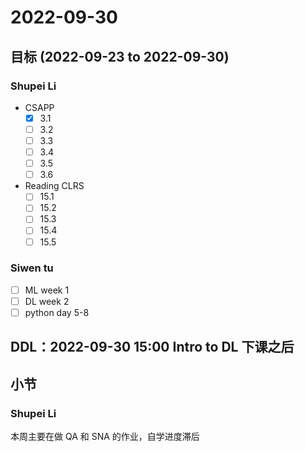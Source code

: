 # 2022-09-30
## 目标 (2022-09-23 to 2022-09-30)
### Shupei Li
- CSAPP
  - [x] 3.1
  - [ ] 3.2
  - [ ] 3.3
  - [ ] 3.4
  - [ ] 3.5
  - [ ] 3.6
- Reading CLRS
  - [ ] 15.1
  - [ ] 15.2
  - [ ] 15.3
  - [ ] 15.4
  - [ ] 15.5

### Siwen tu
- [ ] ML week 1
- [ ] DL week 2
- [ ] python day 5-8
## DDL：2022-09-30 15:00 Intro to DL 下课之后

## 小节
### Shupei Li
本周主要在做 QA 和 SNA 的作业，自学进度滞后
